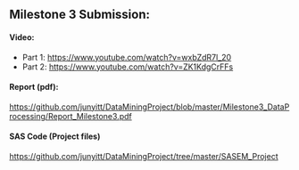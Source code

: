 ## Milestone 3 Submission:

#### Video:  
- Part 1: <https://www.youtube.com/watch?v=wxbZdR7l_20>
- Part 2: <https://www.youtube.com/watch?v=ZK1KdgCrFFs>

#### Report (pdf):   
<https://github.com/junyitt/DataMiningProject/blob/master/Milestone3_DataProcessing/Report_Milestone3.pdf>  


#### SAS Code (Project files)
https://github.com/junyitt/DataMiningProject/tree/master/SASEM_Project
